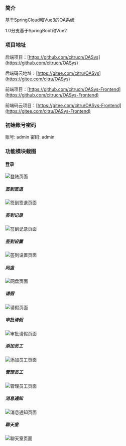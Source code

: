 ### 简介
基于SpringCloud和Vue3的OA系统

1.0分支基于SpringBoot和Vue2

### 项目地址
后端项目：[https://github.com/citrucn/OASys](https://github.com/citrucn/OASys)

后端码云地址：[https://gitee.com/citru/OASys](https://gitee.com/citru/OASys)

前端项目：[https://github.com/citrucn/OASys-Frontend](https://github.com/citrucn/OASys-Frontend)

前端码云项目：[https://gitee.com/citru/OASys-Frontend](https://gitee.com/citru/OASys-Frontend)

### 初始账号密码
账号: admin 密码: admin

### 功能模块截图
#### 登录
![登陆页面](http://cdn.citru.cn/oasys-login.png)
##### 签到签退
![签到签退页面](http://cdn.citru.cn/oasys-signin-signout.png)
##### 签到记录
![签到记录页面](http://cdn.citru.cn/oasys-sign-record.png)
##### 签到设置
![签到设置页面](http://cdn.citru.cn/oasys-sign-setting.png)
##### 网盘
![网盘页面](http://cdn.citru.cn/oasys-netdisk.png)
##### 请假
![请假页面](http://cdn.citru.cn/oasys-ask-leave.png)
##### 审批请假
![审批请假页面](http://cdn.citru.cn/oasys-check-leave.png)
##### 添加员工
![添加员工页面](http://cdn.citru.cn/oasys-user-new.png)
##### 管理员工
![管理员工页面](http://cdn.citru.cn/oasys-user-list.png)
##### 消息通知
![消息通知页面](http://cdn.citru.cn/oasys-notice.png)
##### 聊天室
![聊天室页面](http://cdn.citru.cn/oasys-chatroom.png)